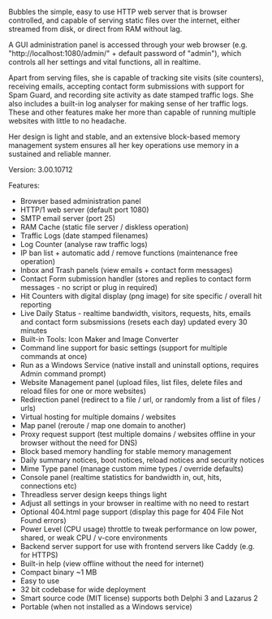 Bubbles the simple, easy to use HTTP web server that is browser controlled, and capable of serving static files over the internet, either streamed from disk, or direct from RAM without lag.

A GUI administration panel is accessed through your web browser (e.g. "http://localhost:1080/admin/" + default password of "admin"), which controls all her settings and vital functions, all in realtime.

Apart from serving files, she is capable of tracking site visits (site counters), receiving emails, accepting contact form submissions with support for Spam Guard, and recording site activity as date stamped traffic logs. She also includes a built-in log analyser for making sense of her traffic logs. These and other features make her more than capable of running multiple websites with little to no headache.

Her design is light and stable, and an extensive block-based memory management system ensures all her key operations use memory in a sustained and reliable manner. 

Version: 3.00.10712

Features:
* Browser based administration panel
* HTTP/1 web server (default port 1080)
* SMTP email server (port 25)
* RAM Cache (static file server / diskless operation)
* Traffic Logs (date stamped filenames)
* Log Counter (analyse raw traffic logs)
* IP ban list + automatic add / remove functions (maintenance free operation)
* Inbox and Trash panels (view emails + contact form messages)
* Contact Form submission handler (stores and replies to contact form messages - no script or plug in required)
* Hit Counters with digital display (png image) for site specific / overall hit reporting
* Live Daily Status - realtime bandwidth, visitors, requests, hits, emails and contact form subsmissions (resets each day) updated every 30 minutes
* Built-in Tools: Icon Maker and Image Converter
* Command line support for basic settings (support for multiple commands at once)
* Run as a Windows Service (native install and uninstall options, requires Admin command prompt)
* Website Management panel (upload files, list files, delete files and reload files for one or more websites)
* Redirection panel (redirect to a file / url, or randomly from a list of files / urls)
* Virtual hosting for multiple domains / websites
* Map panel (reroute / map one domain to another)
* Proxy request support (test multiple domains / websites offline in your browser without the need for DNS)
* Block based memory handling for stable memory management
* Daily summary notices, boot notices, reload notices and security notices
* Mime Type panel (manage custom mime types / override defaults)
* Console panel (realtime statistics for bandwidth in, out, hits, connections etc)
* Threadless server design keeps things light
* Adjust all settings in your browser in realtime with no need to restart
* Optional 404.html page support (display this page for 404 File Not Found errors)
* Power Level (CPU usage) throttle to tweak performance on low power, shared, or weak CPU / v-core environments
* Backend server support for use with frontend servers like Caddy (e.g. for HTTPS)
* Built-in help (view offline without the need for internet)
* Compact binary ~1 MB
* Easy to use
* 32 bit codebase for wide deployment
* Smart source code (MIT license) supports both Delphi 3 and Lazarus 2
* Portable (when not installed as a Windows service)

